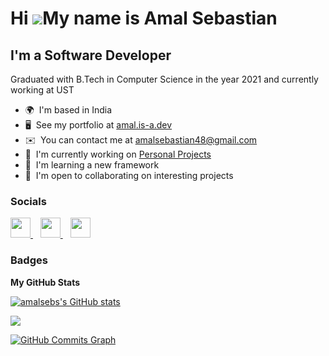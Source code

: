 Hi ![](https://user-images.githubusercontent.com/18350557/176309783-0785949b-9127-417c-8b55-ab5a4333674e.gif)My name is Amal Sebastian
======================================================================================================================================

I'm a Software Developer
------------------------

Graduated with B.Tech in Computer Science in the year 2021 and currently working at UST

* 🌍  I'm based in India
* 🖥️  See my portfolio at [amal.is-a.dev](http://amal.is-a.dev/)
* ✉️  You can contact me at [amalsebastian48@gmail.com](mailto:amalsebastian48@gmail.com)
* 🚀  I'm currently working on [Personal Projects](http://github.com/amalsebs?tab=repositories)
* 🧠  I'm learning a new framework
* 🤝  I'm open to collaborating on interesting projects


### Socials

<p align="left">
<a href="https://www.linkedin.com/in/amalsebs" target="_blank" rel="noreferrer">
  <img src="https://raw.githubusercontent.com/danielcranney/readme-generator/main/public/icons/socials/linkedin.svg" width="32" height="32" />
 </a>&nbsp;&nbsp;
 <a href="https://www.github.com/amalsebs" target="_blank" rel="noreferrer">
  <img src="https://raw.githubusercontent.com/danielcranney/readme-generator/main/public/icons/socials/github-dark.svg" width="32" height="32" />
 </a>&nbsp;&nbsp;
<a href="https://discord.com/users/amalsebs#3110" target="_blank" rel="noreferrer">
  <img src="https://raw.githubusercontent.com/danielcranney/readme-generator/main/public/icons/socials/discord.svg" width="32" height="32" />
 </a>

</p>

### Badges

<b>My GitHub Stats</b>

<a href="http://www.github.com/amalsebs"><img src="https://github-readme-stats.vercel.app/api?username=amalsebs&show_icons=true&hide=stars,issues,contribs&count_private=true&title_color=0891b2&text_color=ffffff&icon_color=0891b2&bg_color=1c1917&hide_border=true&show_icons=true" alt="amalsebs's GitHub stats" /></a>

<a href="http://www.github.com/amalsebs"><img src="https://github-readme-streak-stats.herokuapp.com/?user=amalsebs&stroke=ffffff&background=1c1917&ring=0891b2&fire=0891b2&currStreakNum=ffffff&currStreakLabel=0891b2&sideNums=ffffff&sideLabels=ffffff&dates=ffffff&hide_border=true" /></a>

<a href="http://www.github.com/amalsebs"><img src="https://activity-graph.herokuapp.com/graph?username=amalsebs&bg_color=1c1917&color=ffffff&line=0891b2&point=ffffff&area_color=1c1917&area=true&hide_border=true&custom_title=GitHub%20Commits%20Graph" alt="GitHub Commits Graph" /></a>
